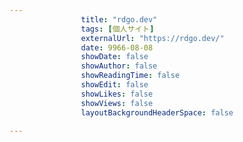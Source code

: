 ---
                title: "rdgo.dev"
                tags: [個人サイト]
                externalUrl: "https://rdgo.dev/"
                date: 9966-08-08
                showDate: false
                showAuthor: false
                showReadingTime: false
                showEdit: false
                showLikes: false
                showViews: false
                layoutBackgroundHeaderSpace: false
                ---

